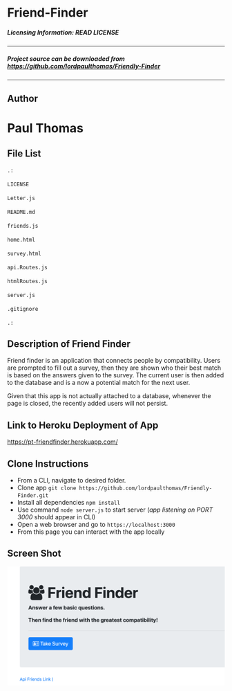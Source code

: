 # Friend-Finder

##### Licensing Information: READ LICENSE
---
##### Project source can be downloaded from https://github.com/lordpaulthomas/Friendly-Finder
----
Author
-----------
# Paul Thomas

File List
---------
```
.:

LICENSE

Letter.js

README.md

friends.js

home.html

survey.html

api.Routes.js

htmlRoutes.js

server.js

.gitignore

.:
```

Description of Friend Finder
------------------------------
Friend finder is an application that connects people by compatibility.  Users are prompted to fill out a survey, then they are shown who their best match is based on the answers given to the survey.  The current user is then added to the database and is a now a potential match for the next user.  

Given that this app is not actually attached to a database, whenever the page is
closed, the recently added users will not persist.


Link to Heroku Deployment of App
----------------------
https://pt-friendfinder.herokuapp.com/


**Clone Instructions**
----------

- From a CLI, navigate to desired folder.
- Clone app `git clone https://github.com/lordpaulthomas/Friendly-Finder.git`
- Install all dependencies `npm install` 
- Use command `node server.js` to start server (_app listening on PORT 3000_ should appear in CLI)
- Open a web browser and go to `https://localhost:3000`
- From this page you can interact with the app locally

Screen Shot
---------
![database](./images/screenShot.png)
